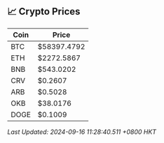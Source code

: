 ## 📈 Crypto Prices

| Coin | Price |
| ---- | ----- |
| BTC | $58397.4792 |
| ETH | $2272.5867 |
| BNB | $543.0202 |
| CRV | $0.2607 |
| ARB | $0.5028 |
| OKB | $38.0176 |
| DOGE | $0.1009 |

_Last Updated: 2024-09-16 11:28:40.511 +0800 HKT_
